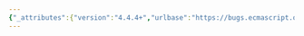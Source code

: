 ```yaml
---
{"_attributes":{"version":"4.4.4+","urlbase":"https://bugs.ecmascript.org/","maintainer":"dherman@mozilla.com"},"bug":{"bug_id":1711,"creation_ts":"2013-08-02 11:21:00 -0700","short_desc":"15.19.*: misc typos","delta_ts":"2013-08-23 08:22:08 -0700","product":"Draft for 6th Edition","component":"editorial issue","version":"Rev 16: July 15, 2013 Draft","rep_platform":"All","op_sys":"All","bug_status":"RESOLVED","resolution":"FIXED","priority":"Normal","bug_severity":"minor","everconfirmed":true,"reporter":{"uid":"jmdyck","name":"Michael Dyck"},"assigned_to":{"uid":"allen","name":"Allen Wirfs-Brock"},"long_desc":[{"commentid":4725,"comment_count":0,"who":{"uid":"jmdyck","name":"Michael Dyck"},"bug_when":"2013-08-02 11:21:45 -0700","thetext":"15.19.3.1.1 / step 18\n    Perform the FunctionInitialise abstract operation with arguments\n    F, Normal, parameters, body, scope, and strict.\n\n'strict' is not defined.\n\n---\n\n15.19.3.3.2\n    The value of GeneratorFunction.prototype.prototype\n    is the %GeneratorPrototype%.\n\nDelete \"the\" or append \"intrinsic object\".\n\n---\n\n15.19.4.1.3 / step 1\n    Let g be the this value.\n\ns|g|generator|\n\n---\n\n15.19.4.3.3 / step 3\n    Assert; genContext is the execution context of a generator.\n\nChange semicolon to colon.\n\n---\n\n15.19.4.3.3 / step 9\n    Assert: When we return here, gebContext has already been removed\n    from the execution context stack and methodContext is the currently\n    running execution context.\n\ns|geb|gen|\n\n'methodContext' is not defined.\n\n---\n\n15.19.4.3.5 / step 3\n    If Type(iterator) is not Object then throw a TypeError exception.\n\n'Object' is italicized, should be upright.\n\n---\n\n15.19.4.3.6 / step 2\n    Let result be the result of Invoke(iterator, \"next\", (received)).\n\n'received' is not defined. Change to 'value'?\n\n---\n\n15.19.4.3.8 / preamble\n    The abstract operation IteratorValue ... performing the following steps:\n\ns|performing|performs|\n\n---\n\n15.19.4.3.9 / emptyNextMethod / step 1\n    ... performing CreateItrResultObjectCreate(undefined, true).\n\nDelete the second \"Create\"."},{"commentid":4739,"comment_count":1,"who":{"uid":"allen","name":"Allen Wirfs-Brock"},"bug_when":"2013-08-05 15:53:21 -0700","thetext":"fixed in rev17 editor's draft"},{"commentid":5037,"comment_count":2,"who":{"uid":"allen","name":"Allen Wirfs-Brock"},"bug_when":"2013-08-23 08:22:08 -0700","thetext":"fixed in rev17, August 23, 2013 draft"}]}}
---
```


